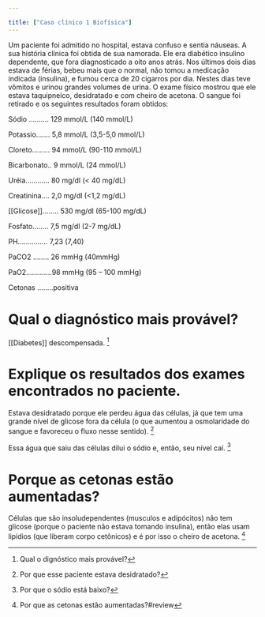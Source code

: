 ```yaml
---

title: ["Caso clínico 1 Biofísica"]
---
```

Um paciente foi admitido no hospital, estava confuso e sentia náuseas. A sua história clínica foi obtida de sua namorada. Ele era diabético insulino dependente, que fora diagnosticado a oito anos atrás. Nos últimos dois dias estava de férias, bebeu mais que o normal, não tomou a medicação indicada (insulina), e fumou cerca de 20 cigarros por dia. Nestes dias teve vômitos e urinou grandes volumes de urina. O exame físico mostrou que ele estava taquipneico, desidratado e com cheiro de acetona. O sangue foi retirado e os seguintes resultados foram obtidos:

 Sódio .......... 129 mmol/L (140 mmol/L)

 Potassio....... 5,8 mmol/L (3,5-5,0 mmol/L)

 Cloreto......... 94 mmol/L (90-110 mmol/L)

 Bicarbonato.. 9 mmol/L (24 mmol/L)

 Uréia............ 80 mg/dl (< 40 mg/dL)

 Creatinina.... 2,0 mg/dl (<1,2 mg/dL)

 [[Glicose]]........ 530 mg/dl (65-100 mg/dL)

 Fosfato........ 7,5 mg/dl (2-7 mg/dL)

 PH............... 7,23 (7,40)

 PaCO2 ........ 26 mmHg (40mmHg)

 PaO2.............98 mmHg (95 – 100 mmHg)

 Cetonas ........positiva

# Qual o diagnóstico mais provável?
[[Diabetes]] descompensada. [^943409]

[^943409]: Qual o dignóstico mais provável?


# Explique os resultados dos exames encontrados no paciente.
Estava desidratado porque ele perdeu água das células, já que tem uma grande nível de glicose fora da célula (o que aumentou a osmolaridade do sangue e favoreceu o fluxo nesse sentido).  [^184767]

[^184767]: Por que esse paciente estava desidratado?


Essa água que saiu das células dilui o sódio e, então, seu nível caí. [^398132]

[^398132]: Por que o sódio está baixo?


# Porque as cetonas estão aumentadas?
Células que são insoludependentes (musculos e adipócitos) não tem glicose (porque o paciente não estava tomando insulina), então elas usam lipídios (que liberam corpo cetônicos) e é por isso o cheiro de acetona. [^175696]

[^175696]: Por que as cetonas estão aumentadas?#review 
